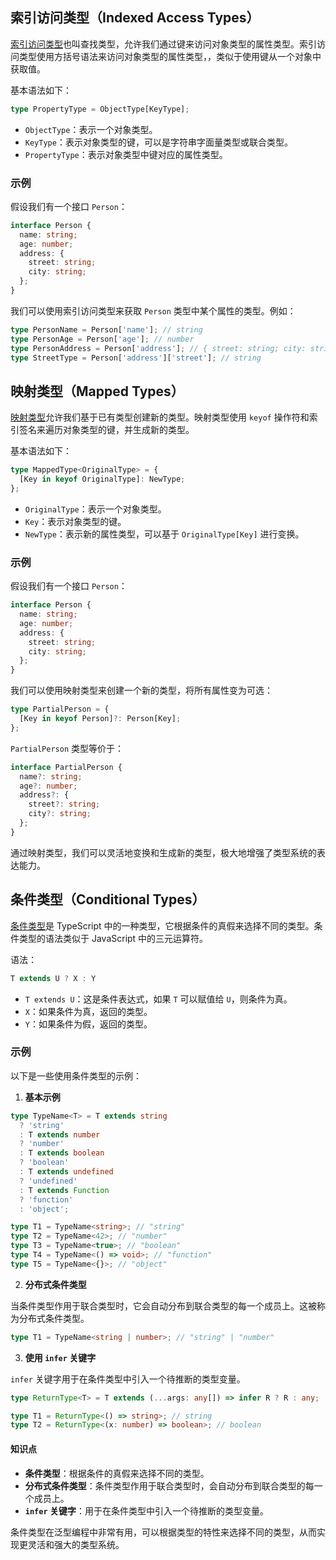 ## 索引访问类型（Indexed Access Types）

[索引访问类型](https://www.typescriptlang.org/docs/handbook/2/indexed-access-types.html)也叫查找类型，允许我们通过键来访问对象类型的属性类型。索引访问类型使用方括号语法来访问对象类型的属性类型，，类似于使用键从一个对象中获取值。

基本语法如下：

```typescript
type PropertyType = ObjectType[KeyType];
```

- `ObjectType`：表示一个对象类型。
- `KeyType`：表示对象类型的键，可以是字符串字面量类型或联合类型。
- `PropertyType`：表示对象类型中键对应的属性类型。

### 示例

假设我们有一个接口 `Person`：

```typescript
interface Person {
  name: string;
  age: number;
  address: {
    street: string;
    city: string;
  };
}
```

我们可以使用索引访问类型来获取 `Person` 类型中某个属性的类型。例如：

```typescript
type PersonName = Person['name']; // string
type PersonAge = Person['age']; // number
type PersonAddress = Person['address']; // { street: string; city: string; }
type StreetType = Person['address']['street']; // string
```

## 映射类型（Mapped Types）

[映射类型](https://www.typescriptlang.org/docs/handbook/2/mapped-types.html)允许我们基于已有类型创建新的类型。映射类型使用 `keyof` 操作符和索引签名来遍历对象类型的键，并生成新的类型。

基本语法如下：

```typescript
type MappedType<OriginalType> = {
  [Key in keyof OriginalType]: NewType;
};
```

- `OriginalType`：表示一个对象类型。
- `Key`：表示对象类型的键。
- `NewType`：表示新的属性类型，可以基于 `OriginalType[Key]` 进行变换。

### 示例

假设我们有一个接口 `Person`：

```typescript
interface Person {
  name: string;
  age: number;
  address: {
    street: string;
    city: string;
  };
}
```

我们可以使用映射类型来创建一个新的类型，将所有属性变为可选：

```typescript
type PartialPerson = {
  [Key in keyof Person]?: Person[Key];
};
```

`PartialPerson` 类型等价于：

```typescript
interface PartialPerson {
  name?: string;
  age?: number;
  address?: {
    street?: string;
    city?: string;
  };
}
```

通过映射类型，我们可以灵活地变换和生成新的类型，极大地增强了类型系统的表达能力。

## 条件类型（Conditional Types）

[条件类型](https://www.typescriptlang.org/docs/handbook/2/conditional-types.html)是 TypeScript 中的一种类型，它根据条件的真假来选择不同的类型。条件类型的语法类似于 JavaScript 中的三元运算符。

语法：

```typescript
T extends U ? X : Y
```

- `T extends U`：这是条件表达式，如果 `T` 可以赋值给 `U`，则条件为真。
- `X`：如果条件为真，返回的类型。
- `Y`：如果条件为假，返回的类型。

### 示例

以下是一些使用条件类型的示例：

1. **基本示例**

```typescript
type TypeName<T> = T extends string
  ? 'string'
  : T extends number
  ? 'number'
  : T extends boolean
  ? 'boolean'
  : T extends undefined
  ? 'undefined'
  : T extends Function
  ? 'function'
  : 'object';

type T1 = TypeName<string>; // "string"
type T2 = TypeName<42>; // "number"
type T3 = TypeName<true>; // "boolean"
type T4 = TypeName<() => void>; // "function"
type T5 = TypeName<{}>; // "object"
```

2. **分布式条件类型**

当条件类型作用于联合类型时，它会自动分布到联合类型的每一个成员上。这被称为分布式条件类型。

```typescript
type T1 = TypeName<string | number>; // "string" | "number"
```

3. **使用 `infer` 关键字**

`infer` 关键字用于在条件类型中引入一个待推断的类型变量。

```typescript
type ReturnType<T> = T extends (...args: any[]) => infer R ? R : any;

type T1 = ReturnType<() => string>; // string
type T2 = ReturnType<(x: number) => boolean>; // boolean
```

#### 知识点

- **条件类型**：根据条件的真假来选择不同的类型。
- **分布式条件类型**：条件类型作用于联合类型时，会自动分布到联合类型的每一个成员上。
- **`infer` 关键字**：用于在条件类型中引入一个待推断的类型变量。

条件类型在泛型编程中非常有用，可以根据类型的特性来选择不同的类型，从而实现更灵活和强大的类型系统。
